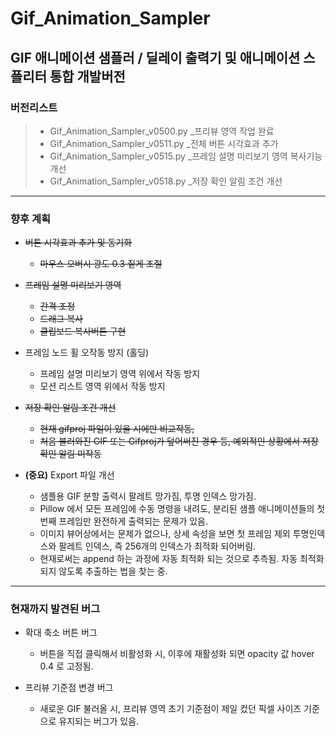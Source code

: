 # Gif_Animation_Sampler
## GIF 애니메이션 샘플러 / 딜레이 출력기 및 애니메이션 스플리터 통합 개발버전

### 버전리스트
> - Gif_Animation_Sampler_v0500.py _프리뷰 영역 작업 완료
> - Gif_Animation_Sampler_v0511.py _전체 버튼 시각효과 추가
> - Gif_Animation_Sampler_v0515.py _프레임 설명 미리보기 영역 복사기능 개선
> - Gif_Animation_Sampler_v0518.py _저장 확인 알림 조건 개선

---

### 향후 계획

- ~~버튼 시각효과 추가 및 동기화~~
    - ~~마우스 오버시 광도 0.3 짙게 조절~~

- ~~프레임 설명 미리보기 영역~~
    - ~~간격 조정~~
    - ~~드래그 복사~~
    - ~~클립보드 복사버튼 구현~~

- 프레임 노드 휠 오작동 방지 (홀딩)
    - 프레임 설명 미리보기 영역 위에서 작동 방지
    - 모션 리스트 영역 위에서 작동 방지

- ~~저장 확인 알림 조건 개선~~
    - ~~현재 gifproj 파일이 있을 시에만 비교작동,~~
    - ~~처음 불러와진 GIF 또는 Gifproj가 덮어써진 경우 등, 예외적인 상황에서 저장 확인 알림 미작동~~

- **(중요)** Export 파일 개선
    - 샘플용 GIF 분할 출력시 팔레트 망가짐, 투명 인덱스 망가짐.
    - Pillow 에서 모든 프레임에 수동 명령을 내려도, 분리된 샘플 애니메이션들의 첫번째 프레임만 완전하게 출력되는 문제가 있음.
    - 이미지 뷰어상에서는 문제가 없으나, 상세 속성을 보면 첫 프레임 제외 투명인덱스와 팔레트 인덱스, 즉 256개의 인덱스가 최적화 되어버림.
    - 현재로써는 append 하는 과정에 자동 최적화 되는 것으로 추측됨. 자동 최적화 되지 않도록 추출하는 법을 찾는 중.

---


### 현재까지 발견된 버그

- 확대 축소 버튼 버그
    - 버튼을 직접 클릭해서 비활성화 시, 이후에 재활성화 되면 opacity 값 hover 0.4 로 고정됨.

- 프리뷰 기준점 변경 버그
    - 새로운 GIF 불러올 시, 프리뷰 영역 초기 기준점이 제일 컸던 픽셀 사이즈 기준으로 유지되는 버그가 있음.
